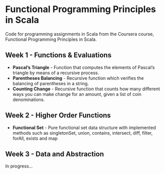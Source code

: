 Functional Programming Principles in Scala
=====================

Code for programming assignments in Scala from the Coursera course, Functional Programming Principles in Scala.

Week 1 - Functions & Evaluations
--------------------------------
 - **Pascal’s Triangle** - Function that computes the elements of Pascal’s triangle by means of a recursive process.
 - **Parentheses Balancing** - Recursive function which verifies the balancing of parentheses in a string.
 - **Counting Change** - Recursive function that counts how many different ways you can make change for an amount, given a list of coin denominations.

Week 2 - Higher Order Functions
--------------------------------
  - **Functional Set** - Pure functional set data structure with implemented methods such as singletonSet, union, contains, intersect, diff, filter, forAll, exists and map

Week 3 - Data and Abstraction
--------------------------------
  In progress...